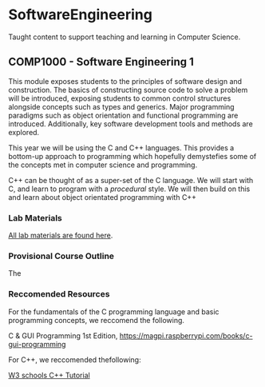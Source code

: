 # SoftwareEngineering
Taught content to support teaching and learning in Computer Science.

## COMP1000 - Software Engineering 1
This module exposes students to the principles of software design and construction. The basics of constructing source code to solve a problem will be introduced, exposing students to common control structures alongside concepts such as types and generics. Major programming paradigms such as object orientation and functional programming are introduced. Additionally, key software development tools and methods are explored.

This year we will be using the C and C++ languages. This provides a bottom-up approach to programming which hopefully demystefies some of the concepts met in computer science and programming.

C++ can be thought of as a super-set of the C language. We will start with C, and learn to program with a *procedural* style. We will then build on this and learn about object orientated programming with C++

### Lab Materials
[All lab materials are found here](#docs/COMP1000).

### Provisional Course Outline
The

### Reccomended Resources
For the fundamentals of the C programming language and basic programming concepts, we reccomend the following.

C & GUI Programming 1st Edition, https://magpi.raspberrypi.com/books/c-gui-programming

For C++, we reccomended thefollowing:

[W3 schools C++ Tutorial](https://www.w3schools.com/cpp/default.asp)


